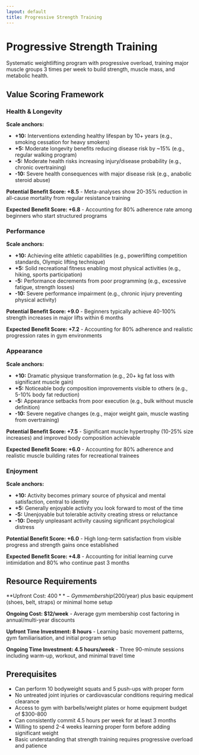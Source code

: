```yaml
---
layout: default
title: Progressive Strength Training
---
```


# Progressive Strength Training

Systematic weightlifting program with progressive overload, training major muscle groups 3 times per week to build strength, muscle mass, and metabolic health.

## Value Scoring Framework

### Health & Longevity
**Scale anchors:**
- **+10:** Interventions extending healthy lifespan by 10+ years (e.g., smoking cessation for heavy smokers)
- **+5:** Moderate longevity benefits reducing disease risk by ~15% (e.g., regular walking program)
- **-5:** Moderate health risks increasing injury/disease probability (e.g., chronic overtraining)
- **-10:** Severe health consequences with major disease risk (e.g., anabolic steroid abuse)

**Potential Benefit Score: +8.5** - Meta-analyses show 20-35% reduction in all-cause mortality from regular resistance training

**Expected Benefit Score: +6.8** - Accounting for 80% adherence rate among beginners who start structured programs

### Performance
**Scale anchors:**
- **+10:** Achieving elite athletic capabilities (e.g., powerlifting competition standards, Olympic lifting technique)
- **+5:** Solid recreational fitness enabling most physical activities (e.g., hiking, sports participation)
- **-5:** Performance decrements from poor programming (e.g., excessive fatigue, strength losses)
- **-10:** Severe performance impairment (e.g., chronic injury preventing physical activity)

**Potential Benefit Score: +9.0** - Beginners typically achieve 40-100% strength increases in major lifts within 6 months

**Expected Benefit Score: +7.2** - Accounting for 80% adherence and realistic progression rates in gym environments

### Appearance
**Scale anchors:**
- **+10:** Dramatic physique transformation (e.g., 20+ kg fat loss with significant muscle gain)
- **+5:** Noticeable body composition improvements visible to others (e.g., 5-10% body fat reduction)
- **-5:** Appearance setbacks from poor execution (e.g., bulk without muscle definition)
- **-10:** Severe negative changes (e.g., major weight gain, muscle wasting from overtraining)

**Potential Benefit Score: +7.5** - Significant muscle hypertrophy (10-25% size increases) and improved body composition achievable

**Expected Benefit Score: +6.0** - Accounting for 80% adherence and realistic muscle building rates for recreational trainees

### Enjoyment
**Scale anchors:**
- **+10:** Activity becomes primary source of physical and mental satisfaction, central to identity
- **+5:** Generally enjoyable activity you look forward to most of the time
- **-5:** Unenjoyable but tolerable activity creating stress or reluctance
- **-10:** Deeply unpleasant activity causing significant psychological distress

**Potential Benefit Score: +6.0** - High long-term satisfaction from visible progress and strength gains once established

**Expected Benefit Score: +4.8** - Accounting for initial learning curve intimidation and 80% who continue past 3 months

## Resource Requirements

**Upfront Cost: $400** - Gym membership ($200/year) plus basic equipment (shoes, belt, straps) or minimal home setup

**Ongoing Cost: $12/week** - Average gym membership cost factoring in annual/multi-year discounts

**Upfront Time Investment: 8 hours** - Learning basic movement patterns, gym familiarisation, and initial program setup

**Ongoing Time Investment: 4.5 hours/week** - Three 90-minute sessions including warm-up, workout, and minimal travel time

## Prerequisites

- Can perform 10 bodyweight squats and 5 push-ups with proper form
- No untreated joint injuries or cardiovascular conditions requiring medical clearance
- Access to gym with barbells/weight plates or home equipment budget of $300-800
- Can consistently commit 4.5 hours per week for at least 3 months
- Willing to spend 2-4 weeks learning proper form before adding significant weight
- Basic understanding that strength training requires progressive overload and patience
